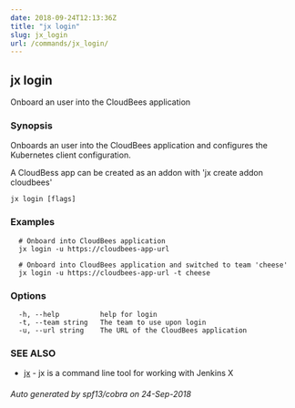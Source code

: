```yaml
---
date: 2018-09-24T12:13:36Z
title: "jx login"
slug: jx_login
url: /commands/jx_login/
---
```

## jx login

Onboard an user into the CloudBees application

### Synopsis

Onboards an user into the CloudBees application and configures the Kubernetes client configuration. 

A CloudBess app can be created as an addon with 'jx create addon cloudbees'

```
jx login [flags]
```

### Examples

```
  # Onboard into CloudBees application
  jx login -u https://cloudbees-app-url
  
  # Onboard into CloudBees application and switched to team 'cheese'
  jx login -u https://cloudbees-app-url -t cheese
```

### Options

```
  -h, --help          help for login
  -t, --team string   The team to use upon login
  -u, --url string    The URL of the CloudBees application
```

### SEE ALSO

* [jx](/commands/jx/)	 - jx is a command line tool for working with Jenkins X

###### Auto generated by spf13/cobra on 24-Sep-2018

